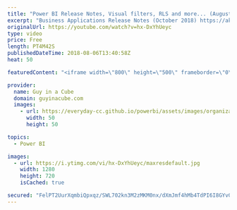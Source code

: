 ```yaml
---
title: "Power BI Release Notes, Visual filters, RLS and more... (August 6, 2018)"
excerpt: "Business Applications Release Notes (October 2018) https://aka.ms/businessappsreleasenotes  Applying a measure filter in Power BI (@marcorus) https://www.sqlbi.com/articles/applying-a-measure-filter-in-power-bi/  Unleash row level security patterns in Microsoft Power BI – Business Applications Summit"
originalUrl: https://youtube.com/watch?v=hx-DxYhUeyc
type: video
price: Free
length: PT4M42S
publishedDateTime: 2018-08-06T13:40:58Z
heat: 50

featuredContent: "<iframe width=\"800\" height=\"500\" frameborder=\"0\" src=\"https://www.youtube.com/embed/hx-DxYhUeyc\" allow=\"accelerometer; autoplay; encrypted-media; gyroscope; picture-in-picture\" allowfullscreen></iframe>"

provider:
  name: Guy in a Cube
  domain: guyinacube.com
  images:
    - url: https://everyday-cc.github.io/powerbi/assets/images/organizations/guyinacube.com-50x50.jpg
      width: 50
      height: 50

topics:
  - Power BI

images:
  - url: https://i.ytimg.com/vi/hx-DxYhUeyc/maxresdefault.jpg
    width: 1280
    height: 720
    isCached: true

secured: "FelPT2UurXqmbiQpxqz/SWL702kn3M2zMKM0nx/dXmJmf4hMb4TdPI6I8GYvGfvMwLh2yZ0I73+FsLHGMh59J7Cq0m84PMm2cYoWt9CdE4ksDKtzg4WvFumhDU9RmVK2cktTxCxVd1DfbH5ZRfvLN8M2C7EhQodmoN6ql/Oxd9AD1bFzmK90IAQENpkrDQm1SViU2cMmOZhRYpOi2b8fWibZhkLA0mT+A6Qu0+RvbGGyAC4+okogVuyNeK0gNydHOswm3oFDbvI7+baWx6bpWMTZuaMp7Orkxjug4ao2OAEHiUxpypDJTSWGsW1IefyJCilA728yeiuLllJwqsqEccYwXx3nw5WUTHiJ7ejuvPMLazkp3+AGs6tPfdQxsY8bjQacp1K6lmaTOt6sxjCWm8KTaxHxUsqRxAp0uhjuk3U=;niLjB75AS5FbSl3fxrGLAQ=="
---
```


